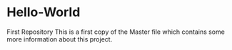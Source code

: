 # Hello-World
First Repository
This is a first copy of the Master file which contains some more information about this project.
